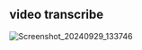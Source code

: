 ## video transcribe

![Screenshot_20240929_133746](https://github.com/user-attachments/assets/d1f6877a-648e-4df0-8eda-568f98f73ceb)
